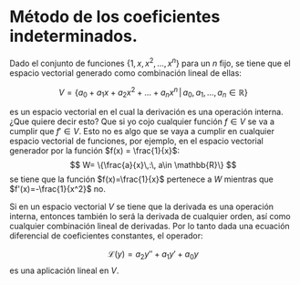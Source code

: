 # Método de los coeficientes indeterminados.

Dado el conjunto de funciones $\{1, x, x^2, \dots, x^n\}$ para un $n$ fijo, se tiene que el espacio vectorial generado como combinación lineal de ellas:

$$
V = \{a_0 + a_1x + a_2x^2 + \dots + a_nx^n\,|\, a_0, a_1, \dots, a_n \in \mathbb{R}\}
$$

es un espacio vectorial en el cual la derivación es una operación interna. ¿Que quiere decir esto? Que si yo cojo cualquier función $f\in V$ se va a cumplir que $f'\in V$. Esto no es algo que se vaya a cumplir en cualquier espacio vectorial de funciones, por ejemplo, en el espacio vectorial generador por la función $f(x) = \frac{1}{x}$:
$$
W= \{\frac{a}{x}\,:\, a\in \mathbb{R}\}
$$
se tiene que la función $f(x)=\frac{1}{x}$ pertenece a $W$ mientras que $f'(x)=-\frac{1}{x^2}$ no.

Si en un espacio vectorial $V$ se tiene que la derivada es una operación interna, entonces también lo será la derivada de cualquier orden, así como cualquier combinación lineal de derivadas. Por lo tanto dada una ecuación diferencial de coeficientes constantes, el operador:

$$
\mathcal{L}(y)=a_2 y'' + a_1 y' + a_0 y
$$
es una aplicación lineal en $V$.
